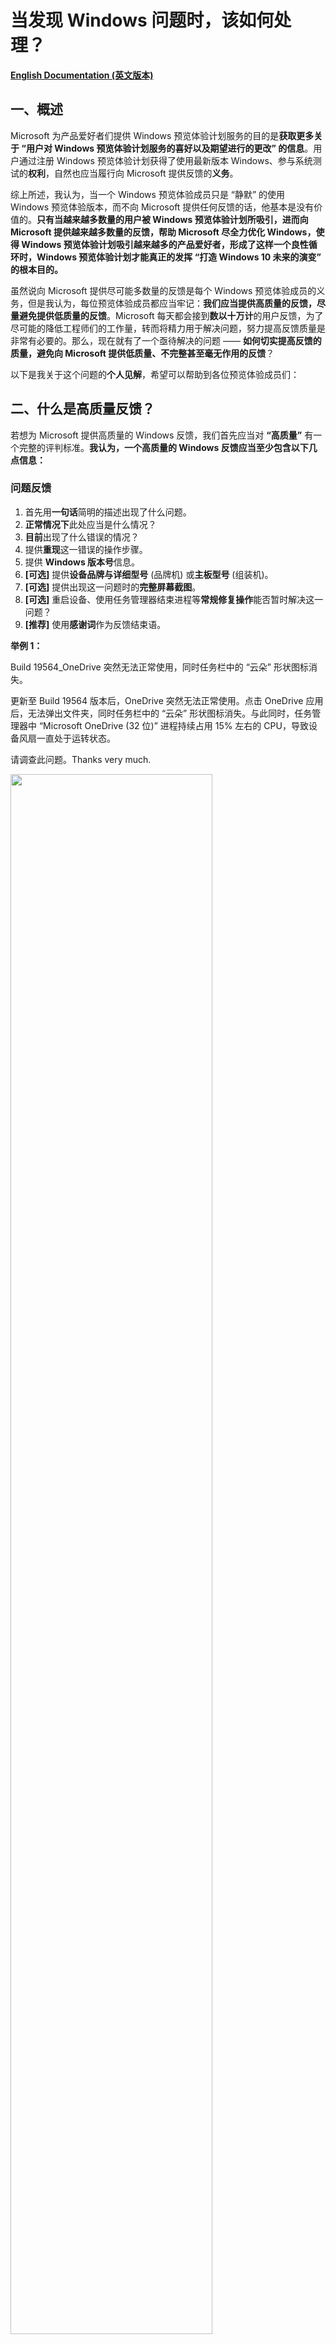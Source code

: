# 当发现 Windows 问题时，该如何处理？

[**English Documentation (英文版本)**](https://github.com/Lingggao/Microsoft-Insider-Program/tree/master/Microsoft%20Windows%20Insider%20Program/What%20should%20we%20do%20when%20find%20a%20Windows%20issue)

## 一、概述

Microsoft 为产品爱好者们提供 Windows 预览体验计划服务的目的是**获取更多关于 “用户对 Windows 预览体验计划服务的喜好以及期望进行的更改” 的信息**。用户通过注册 Windows 预览体验计划获得了使用最新版本 Windows、参与系统测试的**权利**，自然也应当履行向 Microsoft 提供反馈的**义务**。

综上所述，我认为，当一个 Windows 预览体验成员只是 “静默” 的使用 Windows 预览体验版本，而不向 Microsoft 提供任何反馈的话，他基本是没有价值的。**只有当越来越多数量的用户被 Windows 预览体验计划所吸引，进而向 Microsoft 提供越来越多数量的反馈，帮助 Microsoft 尽全力优化 Windows，使得 Windows 预览体验计划吸引越来越多的产品爱好者，形成了这样一个良性循环时，Windows 预览体验计划才能真正的发挥 “打造 Windows 10 未来的演变” 的根本目的。**

虽然说向 Microsoft 提供尽可能多数量的反馈是每个 Windows 预览体验成员的义务，但是我认为，每位预览体验成员都应当牢记：**我们应当提供高质量的反馈，尽量避免提供低质量的反馈**。Microsoft 每天都会接到**数以十万计**的用户反馈，为了尽可能的降低工程师们的工作量，转而将精力用于解决问题，努力提高反馈质量是非常有必要的。那么，现在就有了一个亟待解决的问题 —— **如何切实提高反馈的质量，避免向 Microsoft 提供低质量、不完整甚至毫无作用的反馈**？

以下是我关于这个问题的**个人见解**，希望可以帮助到各位预览体验成员们：

## 二、什么是高质量反馈？

若想为 Microsoft 提供高质量的 Windows 反馈，我们首先应当对 **“高质量”** 有一个完整的评判标准。**我认为，一个高质量的 Windows 反馈应当至少包含以下几点信息：**

### 问题反馈

1. 首先用**一句话**简明的描述出现了什么问题。
2. **正常情况下**此处应当是什么情况？
3. **目前**出现了什么错误的情况？
4. 提供**重现**这一错误的操作步骤。
5. 提供 **Windows 版本号**信息。
6. **[可选]** 提供**设备品牌与详细型号** (品牌机) 或**主板型号** (组装机)。
7. **[可选]** 提供出现这一问题时的**完整屏幕截图**。
8. **[可选]** 重启设备、使用任务管理器结束进程等**常规修复操作**能否暂时解决这一问题？
9. **[推荐]** 使用**感谢词**作为反馈结束语。

**举例 1：**  

Build 19564_OneDrive 突然无法正常使用，同时任务栏中的 “云朵” 形状图标消失。

更新至 Build 19564 版本后，OneDrive 突然无法正常使用。点击 OneDrive 应用后，无法弹出文件夹，同时任务栏中的 “云朵” 形状图标消失。与此同时，任务管理器中 “Microsoft OneDrive (32 位)” 进程持续占用 15% 左右的 CPU，导致设备风扇一直处于运转状态。

请调查此问题。Thanks very much.

<img src="https://github.com/Lingggao/Microsoft-Insider-Program/blob/master/Microsoft%20Windows%20Insider%20Program/What%20should%20we%20do%20when%20find%20a%20Windows%20issue/Feedback.png?raw=true" width = "80%" />

> 本举例选自于我个人提交的 Windows 反馈。

**举例 2：**

Build 19559_按 “Windows 徽标键+V” 快捷键启动 “剪贴板历史记录” 并将其关闭后，无法继续输入文字。

在 Build 19559 版本中，按下 “Windows 徽标键+V” 快捷键启动 “剪贴板历史记录” 后，如果不粘贴任何内容并直接将其关闭，将无法继续使用键盘输入文字。重启设备可以暂时解决这一问题。

请调查此问题。Thanks very much.

<img src="https://github.com/Lingggao/Microsoft-Insider-Program/blob/master/Microsoft%20Windows%20Insider%20Program/What%20should%20we%20do%20when%20find%20a%20Windows%20issue/Feedback_2.png?raw=true" width = "80%" />

> 本举例同样选自于我个人提交的 Windows 反馈。

---
### 建议反馈

1. 首先用**一句话**简明的描述需要提交的建议。
2. **目前**是什么情况？(对什么现象不满意？)
3. 您**希望发生**什么情况？(希望 Microsoft 作出哪些改进？)
4. 提供针对此建议可能可行的**解决方案**，以便 Microsoft 在处理时进行参考。
5. [**可选**] 提供有关这一建议的**屏幕截图**。
6. **[推荐]** 使用**感谢词**作为反馈结束语。

**举例 1：**

希望反馈中心添加 “重新选择反馈类别” 的功能。

在目前，如果用户在反馈中心中添加反馈时选择了错误的类别，在提交完毕后是没有办法修改的。希望反馈中心添加 “重新选择反馈类别” 的功能，如果用户选择了错误的类别，可以重新进行修改，以免负责此类别的 Microsoft 工程师无法接收到用户提交的反馈。

希望 Microsoft 考虑此建议。Thanks very much.

<img src="https://github.com/Lingggao/Microsoft-Insider-Program/blob/master/Microsoft%20Windows%20Insider%20Program/What%20should%20we%20do%20when%20find%20a%20Windows%20issue/Feedback_3.png?raw=true" width = "80%" />

> 本举例选自于我个人提交的 Windows 反馈。

## 三、如何决定是否应当提交反馈？

在上面的文章中我们提到过，Microsoft 每天都会接到数以十万计的用户反馈。为了更进一步的降低工程师们的工作量，我认为，**我们不应当在发现一个问题 (或想出一个建议) 时立即编写反馈，也不应当每发现一个问题 (或想出一个建议) 就编写一次反馈**。而是要进行详细的调查与分析，着力于研究 **“是否应当提交反馈”** 以及 **“如何提交更加详细的反馈”** 这两个问题。

我们首先研究第一个问题 —— **如何决定是否应当提交反馈？**

既然这个问题确实存在，那么一定可以说明**某些 Windows 问题或建议是不应当向 Microsoft 提交反馈的**。我们只要确定了哪些反馈是不应当提交的，剩下的反馈就全部是需要提交的。什么是 **“不应当提交反馈”** 的问题？我认为，**有关以下 3 种 Windows 问题或建议，是不应当向 Microsoft 提交反馈的**：

---
### 不要提交 “已经有 Windows 预览体验成员提交过” 的问题或建议。

Windows 预览体验计划荟聚世界各地的**数百万**人，共同打造 Windows 10 未来的演变。我认为，**每位预览体验成员所发现的问题或想出的建议，有不小的概率早已被其他的成员所发现或想出。因此，每位预览体验成员都不应当直接认定自己是某反馈的 “第一作者”**。根据 Microsoft 官方文档，Windows 预览体验计划团队不鼓励提交 “过去已经有用户提交过的反馈”。因此，**我们在发现问题或想出建议时，应当首先通过反馈中心进行搜索，确认是否已有相似的反馈被其他预览体验成员所提交**。如果已有相似反馈的话，我们应当放弃提交此反馈，转而选择使用 **“投赞成票”、“添加类似反馈”、“撰写评论”** 等功能以向 Microsoft 提供个人见解。

*在记录新反馈之前，请检查其他人是否已请求或报告了相似的反馈。如果您发现有类似的问题或建议，请“点赞 ”并添加评论以使现有信息更清晰，或添加要查看的方案。如果您未在 “反馈中心 ” 发现与您的反馈类似的问题或建议，请单击 “反馈中心 ” 搜索栏旁边的 “+ 添加新反馈 ” 来添加新反馈*。

> 摘自 Windows 预览体验计划官方文档。

---
### 不要提交 “仅适用于已经停止支持 Windows 版本” 的问题或建议。

**现代生命周期策略**涵盖连续提供服务和支持的产品和服务。在此策略下，如果满足以下条件，产品或服务将持续获得支持：

1. 客户必须按照对产品或服务发布的服务和系统要求保持最新。
2. 若要使用产品或服务，客户必须获得授权。
3. Microsoft 当前必须为产品或服务提供支持。

Windows 10 系统也受到**现代生命周期策略**的约束。Microsoft 会在每年的 3 月与 9 月发布一次 Windows 10 功能更新，**对于家庭版与专业版用户，支持周期截止至功能更新发布日期起第 18 个月**。如果用户未在支持截至前将 Windows 更新至下一次功能更新的话，则 Windows 会转变为 **“已经停止支持”** 状态。

例如：Windows 10 1809 版本于 **2018 年 11 月 13 日**发布，将会于 18 个月后的 **2020 年 5 月 12 日**停止支持。如果用户未能在 **2020 年 5 月 12 日**前将 Windows 更新至 **1903** 或 **1909** 版本的话，则系统将会转变为 **“已经停止支持”** 状态。

某个 Windows 版本停止支持后，Microsoft 不会再为此版本系统提供后续的产品或服务。也就是说，**即使已停止支持的 Windows 系统中仍然存在问题，或者用户希望提出针对此版本 Windows 的功能建议，Microsoft 将大概率不会进行任何的改进或修复**。因此，提交 “**仅**适用于已经停止支持的 Windows 版本” 的问题或建议是没有价值的。

我认为，**每名 Windows 预览体验成员都应当做到每周或每两周检查一次 Windows 更新，并在检查到新版本后尽快执行下载与安装。如果确实无法做到的话，也应当至少每个月检查一次更新**。不应当出现数月乃至一年以上未检查过 Windows 更新以致系统进入停止支持状态的情况。

<img src="https://github.com/Lingggao/Microsoft-Insider-Program/blob/master/Microsoft%20Windows%20Insider%20Program/What%20should%20we%20do%20when%20find%20a%20Windows%20issue/Windows%20lifecycle.png?raw=true" width = "80%" />

---
### 不要提交 “不合逻辑” 或 “带有强烈主观色彩” 的建议

在浏览反馈中心的过程中，大家经常会看到诸如 **“请 Microsoft 收购 XXX 中国公司”** 或者 **“Windows 快点倒闭吧！”** 一类的建议反馈。我认为，无论是对 Microsoft 还是其他的 Windows 预览体验成员，这种反馈都是**没有价值**的。诚然，Windows 或其他 Microsoft 产品确实存在影响用户使用体验的问题，但预览体验成员应当保持**理性**与**客观**，针对问题开展细致的的调查与研究，并尽快向 Microsoft 进行报告，而不应当直接提出**不合逻辑**或**带有强烈主观色彩**的建议。

但是，对于 **“长久以来一直存在、用户们习以为常的现象”**，如果 Windows 预览体验成员认为这种现象不应存在的话，也是**应当提交反馈的**，因为这并不属于 “不合逻辑”。如同 Windows 更新功能，过去 Microsoft 不允许用户自行暂停 Windows 更新，系统经常会在用户的工作时段自动重启更新，对用户们的工作和生活造成了严重影响。虽然这是 **“长久以来一直存在”** 的问题，但是广大 Windows 预览体验成员们仍然坚持不懈的向 Microsoft 提交反馈与观点，最终使得 Microsoft 在 1903 版本 Windows 10 系统中添加了 “暂停更新” 的功能。

我认为，**“长久以来一直存在、用户们习以为常的现象” 的现象不一定是合理的，Windows 预览体验成员们更要针对此类问题进行思考与分析，要设身处地的站在用户角度看待问题。正如同中国伟大的文学家、思想家鲁迅先生在《狂人日记》中所写的一样，*“从来如此，便对么？”***

> 注：如果确实无法确认是否应当提交反馈的话，则一律提交。

## 四、如何获得有关 Windows 问题更详细的信息？

在本文档的上一部分，我们完整的讨论了有关 **“如何决定是否应当提交反馈”** 的问题，接下来，我们要解决掉第二个问题 —— **如何提交相比于 “高质量反馈” 更加详细的 Windows 问题反馈？**

Windows 预览体验成员们应当非常清楚，**我们向 Microsoft 提交的反馈中添加了越多详细信息，对问题的调查与处理工作就越有帮助**，这是理所应当的。既然我们已经决定向 Microsoft 提交反馈，不如就在这一基础之上对问题进行更加细致的研究，争取让反馈对工程师解决问题起到**最大化**的帮助。

第**五**章节是我个人总结的 [**“Windows 问题通用调查研究流程”**](https://github.com/Lingggao/Microsoft-Insider-Program/blob/master/Microsoft%20Windows%20Insider%20Program/What%20should%20we%20do%20when%20find%20a%20Windows%20issue/README_cn.md#%E4%BA%94windows-%E9%97%AE%E9%A2%98%E9%80%9A%E7%94%A8%E8%B0%83%E6%9F%A5%E7%A0%94%E7%A9%B6%E6%B5%81%E7%A8%8B)。经过了长时间的测试工作，我确认此流程能够有效达成 **“帮助用户获得有关 Windows 问题更详细的信息”** 的需求。我将会把完整的流程毫无保留的分享给预览体验成员们，希望可以对大家参与 Windows 测试工作起到帮助。

## 五、Windows 问题通用调查研究流程

<img src="https://github.com/Lingggao/Microsoft-Insider-Program/blob/master/Microsoft%20Windows%20Insider%20Program/What%20should%20we%20do%20when%20find%20a%20Windows%20issue/General%20Investigation%20and%20Research%20Process.png?raw=true" width = "80%" />

> 点击 [此处](https://www.processon.com/view/link/5e6089cae4b03ecc75214492) 前往 ProcessOn 查看完整流程图。  
> 注：此流程图是我过去绘制的，内容比下方的文字流程要少一些，请大家以下方的文字说明为准。  
> 注 2：此流程图并没有按照规范标准进行绘制，同时也很简陋。我会尽快重新绘制此图，希望大家可以理解。

---
### 发现问题

编写并提交一个 Windows 问题反馈的首要前提自然是 **“我们需要先发现一个 Windows 问题”**。我认为，**作为一名 Windows 预览体验成员，不仅要在自己使用 Windows 10 设备的过程中发现问题，还要在日常的工作生活中主动的在社交媒体 (例如知乎、微博、贴吧等) 探寻其他 Windows 用户所发现并提供的问题。即使用户使用的是不雅词汇，我们也要理解并重视用户提供的任何 Windows 问题线索**。

---
### 记录至待办清单

一旦我们发现 (或在社交媒体中探寻到) 了任何 Windows 问题，我们的首要任务就是**记录**。根据我的个人经验，当我们 **“突然”** 发现问题或产生灵感时，如果不尽快将其加以记录，大概率会很快忘记。我认为，**将突然发现的问题或产生的灵感记录至待办清单可以有效的避免遗忘，同时也可以在一定程度上避免 “拖延症” 的出现**。

> 推荐使用 “Microsoft To Do” 作为首选的待办清单应用。Microsoft To Do，让您从工作到娱乐都保持专注。  
> 点击 [此处](https://todo.microsoft.com/tasks/) 以了解有关 Microsoft To Do 应用的详细信息。

如果我们是在**社交媒体中探寻到**了 Windows 问题线索，则应当依次执行下方的 [**“第 1 次测试”**](https://github.com/Lingggao/Microsoft-Insider-Program/blob/master/Microsoft%20Windows%20Insider%20Program/What%20should%20we%20do%20when%20find%20a%20Windows%20issue/README_cn.md#%E7%AC%AC-1-%E6%AC%A1%E6%B5%8B%E8%AF%95) 与 [**“第 2 次测试”**](https://github.com/Lingggao/Microsoft-Insider-Program/blob/master/Microsoft%20Windows%20Insider%20Program/What%20should%20we%20do%20when%20find%20a%20Windows%20issue/README_cn.md#%E7%AC%AC-2-%E6%AC%A1%E6%B5%8B%E8%AF%95)。而如果我们是在**自行使用 Windows 10 设备**时发现了问题的话，则仅需执行 [**“第 2 次测试”**](https://github.com/Lingggao/Microsoft-Insider-Program/blob/master/Microsoft%20Windows%20Insider%20Program/What%20should%20we%20do%20when%20find%20a%20Windows%20issue/README_cn.md#%E7%AC%AC-2-%E6%AC%A1%E6%B5%8B%E8%AF%95)。

---
### 第 1 次测试

如果我们是通过社交媒体获取到的其他用户有关 Windows 10 的问题报告的话，**不应当**立即向 Microsoft 提交反馈，因为这种由非 Windows 预览体验成员所提供的问题线索很可能是**带有强烈主观色彩的、并不准确**的。因此，我们首先需要执行 **“第 1 次测试”** 流程，确认用户所报告的问题是否属实存在。

**第 1 次测试要求：**

1. 使用**真机**，使用与用户**相同**版本的 Windows 系统，内部版本号**尽量保持一致** (如果用户没有提供 Windows 版本号的话，则使用 Windows 10 最新正式版本)。
2. 执行与用户**完全相同**的操作 (如果用户只是报告了问题，没有提供重现步骤的话，Windows 预览体验成员应当自行猜测用户可能执行的操作)，确认问题能否成功重现，**以判断问题是否属实存在**。预览体验成员尝试重现问题时的操作不能与用户实际执行的操作出现过大的偏差，否则将会影响测试结果的准确。
3. 如果用户使用的 Windows 系统版本**已停止支持**，则直接**结束通用调查研究流程**，无需再进行测试。

看到这里，很多 Windows 预览体验成员应该会有这样的想法 —— 我是一名预览体验成员，那么电脑中安装的自然是 Windows 预览体验版本，我没有办法去测试正式版本 Windows 10 系统中的问题。我认为，**每一位专业的 Windows 预览体验成员都应当拥有至少两台 Windows 10 设备，其中一台运行 Windows 10 Insider Preview Fast ring (或 Slow ring) 版本，另一台设备运行 Slow ring (或最新正式版本) Windows，这种双设备配置可以让预览体验成员更高效的为 Microsoft 做出贡献**。

如果第 1 次测试确认问题属实存在，则应当继续执行[**第 2 次测试**](https://github.com/Lingggao/Microsoft-Insider-Program/blob/master/Microsoft%20Windows%20Insider%20Program/What%20should%20we%20do%20when%20find%20a%20Windows%20issue/README_cn.md#%E7%AC%AC-2-%E6%AC%A1%E6%B5%8B%E8%AF%95)流程。如果第 1 次测试无法成功重现问题，则应当执行 [**“问题无法成功重现”**](https://github.com/Lingggao/Microsoft-Insider-Program/blob/master/Microsoft%20Windows%20Insider%20Program/What%20should%20we%20do%20when%20find%20a%20Windows%20issue/README_cn.md#%E9%97%AE%E9%A2%98%E6%97%A0%E6%B3%95%E6%88%90%E5%8A%9F%E9%87%8D%E7%8E%B0) 流程。**不能跳过第 2 次测试流程而直接执行 “问题可以成功重现” 流程，这样是不严谨的**。

---
### 第 2 次测试

如果第 1 次测试确认用户报告的问题属实存在，或者问题是由 Windows 预览体验成员自行发现的话，都应当执行**第 2 次测试**。第 2 次测试是帮助我们 **“获得有关 Windows 问题更详细的信息”** 的最重要流程，可以让我们编写出更有价值的反馈，这一流程**不能跳过或敷衍执行**。

**第 2 次测试要求：**

1. 在**不同版本的 Windows 系统**中进行测试，确认问题是否仍然可以成功重现 (**例如**：如果问题是在 Windows 预览体验版本中发现的，那么测试一下在正式版本 Windows 中问题是否仍然存在)。
2. 执行与可行的重现步骤**类似**的操作，确认问题是否仍然可以成功重现 (**例如**：如果此问题是在使用浏览器输入文本时发现的，那么测试一下在本地 txt 文档中输入文本时问题是否仍然存在)。

在执行第 2 次测试的过程中，要尽可能的**多想、多做**，努力发掘有关 Windows 问题更详细的信息。对于发掘到的详细信息，要尽快**记录至待办清单**。第 2 次测试流程结束后，应当继续执行 [**“问题可以成功重现”**](https://github.com/Lingggao/Microsoft-Insider-Program/blob/master/Microsoft%20Windows%20Insider%20Program/What%20should%20we%20do%20when%20find%20a%20Windows%20issue/README_cn.md#%E9%97%AE%E9%A2%98%E5%8F%AF%E4%BB%A5%E6%88%90%E5%8A%9F%E9%87%8D%E7%8E%B0) 流程。

---
### 问题无法成功重现

普通 Windows 用户在社交媒体中报告的问题通常是**不全面、不客观**的。即使在**第 1 次测试**流程中我们无法成功重现问题，也无需气馁，因为这是非常正常的。**问题无法成功重现通常是由于用户所提供的线索不足导致的，而并非是 Windows 预览体验成员们的工作出现了失误**。

如果问题确实无法重现，那么预览体验成员们要做的有以下三点：

1. **暂时终止测试工作**。
2. **继续保持对问题的跟踪**。
3. **考虑第三方应用程序干扰的可能性**。

我们要明确的是：**可以暂时终止测试，但是不能终止对问题的跟踪**。Windows 10 是一套庞大的计算机软件，无法保证所有新的功能在每一台设备上都可以正常使用，也无法保证所有的 Bug 在每一台设备上都可以成功重现。

我认为，**我们应当对无法重现的问题保持 14 天时间的跟踪，跟踪期间每 7 天再次执行一次测试，每次测试应当更换不同的 Windows 版本或操作步骤，以最大面积覆盖问题可能情况，这样可以提高问题成功重现的概率**。

如果问题**在跟踪期间成功重现**，或者**短时间内有多名 Windows 用户报告了同样的问题** (即使 Windows 预览体验成员的个人设备仍然未能成功重现问题)，应当针对此问题恢复执行[**第 2 次测试**](https://github.com/Lingggao/Microsoft-Insider-Program/blob/master/Microsoft%20Windows%20Insider%20Program/What%20should%20we%20do%20when%20find%20a%20Windows%20issue/README_cn.md#%E7%AC%AC-2-%E6%AC%A1%E6%B5%8B%E8%AF%95)流程。同时，如果情况如**后者**的话，反馈应当**尽快**编写与提交，以便 Microsoft 在第一时间接收到相关情况并开展调查与处理。

我认为，**“短时间内有多位用户报告”** 的判定原则应当为 **“每 14 天发现 >= 5 名用户报告相同的 Windows 问题，并且他们使用的系统版本号相差较小”**。**“尽快”** 应当为 **“在 ‘短时间内有多位用户报告’ 情况判定成立的 24 小时向 Microsoft 提交反馈”**。

出现问题无法成功重现的情况时，也要考虑此问题是否是由于用户设备中安装的**第三方应用程序干扰**所导致的，必要时可以以 Windows 预览体验成员的身份 **(不能冒充 Microsoft 工程师或其他任何人)** 直接建议用户执行 [**干净启动**](https://support.microsoft.com/zh-cn/help/929135/how-to-perform-a-clean-boot-in-windows) 操作。

---
### 问题可以成功重现

当 Windows 问题在执行**第 2 次测试**流程获得了足够多的详细信息后，我们就可以进入**反馈的编写、校对与提交**流程了。编写反馈要严格按照上述的 [**高质量反馈**](https://github.com/Lingggao/Microsoft-Insider-Program/blob/master/Microsoft%20Windows%20Insider%20Program/What%20should%20we%20do%20when%20find%20a%20Windows%20issue/README_cn.md#%E4%BA%8C%E4%BB%80%E4%B9%88%E6%98%AF%E9%AB%98%E8%B4%A8%E9%87%8F%E5%8F%8D%E9%A6%88) 要求，尽可能的做到**符合 “高质量反馈” 要求**。

反馈编写完毕后即可进入 **“校对”** 流程。通常情况下，需要校对的有以下 3 点：

1. 编写的反馈中是否存在**错字**或**语法使用不当**的现象？
2. 反馈的文本内容是否采用了**多段式**的分布？(**不建议将所有文字挤在一个段落**)
3. 反馈的整体语气是否做到了**平和而不偏激，尊重而不讽刺**？

校对结束后，我们即可通过 Windows 10 内置的 **Feedback Hub (反馈中心)** 应用提交反馈。在提交过程中，应当**选择合适的反馈类别，提供足够的截图与重现步骤**。至此，Windows 问题的调查与研究流程结束，我们只需要静待 Microsoft 做出响应即可。

> 注：Feedback Hub 应用仅适用于提交有关 **Windows 10 系统、Windows 应用、Windows Phone、HoloLens、开发人员平台、Windows 社区 / 论坛*等* 产品**的反馈。其余使用 Windows 10 系统执行其他的操作 (**例如查看 Microsoft 文档**) 时发现的问题，应当选择其他合适的反馈渠道 (**例如通过 GitHub 提交 Issue**)，而不应当全部在 Feedback Hub 应用中提交。

## 六、使用 Feedback Hub (反馈中心) 应用的注意事项

Feedback Hub (反馈中心) 应用曾经存在着数量较多的问题，这些问题可能会严重影响 Windows 预览体验成员们的反馈提交体验。**我在两年多时间的 Windows 反馈提交工作中，也针对反馈中心应用存在的问题编写过几条注意事项，这些注意事项可以最大程度的避免预览体验成员遭受这些异常问题的困扰**。目前，反馈中心应用曾经存在的异常问题已经基本修复完毕，但是我认为，将这些注意事项分享给大家是有必要的，它们仍然可以用于解决大多数预览体验成员关于反馈中心应用的**使用疑惑**。

1. 不建议在**连接至 VPN** 的状态下使用反馈中心，此时反馈中心会弹出 **“我们在连接时遇到问题”** 提示。在这种情况下，我们提交的反馈可能既不会上传至 Microsoft 服务器，也不会保存在本地端，大概率会出现**反馈丢失**的情况。

<img src="https://github.com/Lingggao/Microsoft-Insider-Program/blob/master/Microsoft%20Windows%20Insider%20Program/What%20should%20we%20do%20when%20find%20a%20Windows%20issue/Error.png?raw=true" width = "80%" />

> “我们在连接时遇到问题” 提示

2. 编写完毕反馈并点击了 **“提交”** 按钮后，建议在下方的 Thanks 页面**停留一分钟左右的时间**，不建议立即点击 **“继续使用反馈中心”** 按钮直接返回。如果快速点击了返回按钮的话，小概率会出现**反馈丢失**的情况。

<img src="https://github.com/Lingggao/Microsoft-Insider-Program/blob/master/Microsoft%20Windows%20Insider%20Program/What%20should%20we%20do%20when%20find%20a%20Windows%20issue/Thanks.png?raw=true" width = "80%" />

> Thanks 页面

3. 提交反馈时，如果在添加附件时选择了 **“重现问题”** 的话，会有一个 **“记录的诊断数据 - 数据尚在收集中。这可能需要一点时间”** 的过程。不建议在数据收集尚未完成时直接点击 **“提交”** 按钮，这可能会导致 Microsoft 无法收集到完整的诊断数据，不利于工程师针对问题开展调查与研究。**建议在 “数据尚在收集中” 的提示消失后再提交反馈**。

<img src="https://github.com/Lingggao/Microsoft-Insider-Program/blob/master/Microsoft%20Windows%20Insider%20Program/What%20should%20we%20do%20when%20find%20a%20Windows%20issue/Collecting.png?raw=true" width = "80%" />

> 数据尚在收集中。这可能需要一点时间。

<img src="https://github.com/Lingggao/Microsoft-Insider-Program/blob/master/Microsoft%20Windows%20Insider%20Program/What%20should%20we%20do%20when%20find%20a%20Windows%20issue/Collected.png?raw=true" width = "80%" />

> 数据已收集

4. 经常使用反馈中心的 Windows 预览体验成员们会注意到，经常会出现 **“在提交了一条反馈之后，‘我的反馈’ 中找不到刚刚提交的反馈”** 的现象，这是正常现象。反馈一般需要 **2 分钟**左右的时间才能在 **“我的反馈”** 中刷新出来，有时可能需要**数个小时**甚至**一天**的时间。因此，如果大家找不到自己刚刚提交的反馈的话，请不要着急，一般最多一天时间即可恢复正常。**同时，大家也不必立即重新提交反馈，避免出现同一反馈重复提交的情况**。

5. 在反馈中心内重现问题时，建议**完整的执行与记录从电脑桌面到出现问题时的所有步骤**，而不建议仅执行能让问题重现的操作步骤。例如，如果我们希望报告 **“设置”>“显示”** 中的某个按钮按下后没有响应的问题，在重现问题时，建议完整的执行以下操作：

    ***“在反馈中心中点击 ‘开始记录 ’ 按钮 ”>“启动开始菜单 ”>“点击 ‘齿轮 ’ 图标 ”>“点击 ‘显示 ’ 选项卡 ”>“点击无响应的按钮 ”>“返回反馈中心 ”>“点击 ‘停止记录 ’ 按钮 ”***。

    而**不建议**仅仅记录下面这个**独立**的操作：
	
    ***“在反馈中心中点击 ‘开始记录 ’ 按钮 ”>“点击无响应的按钮 ”>“返回反馈中心 ”>“点击 ‘停止记录 ’ 按钮 ”***。
 
    前者可以让 Microsoft 接收到更加完整的诊断数据。

6. 善用 **“将此项设为高优先级”** 选择框。不建议各位 Windows 预览体验成员**滥用**这个优先级选择框 (即提交任何反馈时都将其勾选)，但是在需要的时候，我们应当**毫不犹豫的将其勾选**。一般情况下，以下 4 种 Windows 问题是应当勾选 **“将此项设为高优先级”** 选择框的：

	- **常用 Windows 功能** (例如 Windows 更新、设置、开始菜单、操作中心等) **无法正常使用**。
	- **Microsoft 旗下其他应用程序** (例如 OneDrive、Office) 在 Windows 系统中**无法正常使用**。
	- 电脑无法正常开机、性能受到严重影响、系统冻结或无响应、大量应用无法启动等**严重 Windows 故障**。
	- 其他**严重影响预览体验成员使用体验**的 Windows 系统问题 (大家可以自行斟酌)。
	
<img src="https://github.com/Lingggao/Microsoft-Insider-Program/blob/master/Microsoft%20Windows%20Insider%20Program/What%20should%20we%20do%20when%20find%20a%20Windows%20issue/HighPriority.png?raw=true" width = "80%" />

> 将此项设为高优先级

---
[**回到顶部**](https://github.com/Lingggao/Microsoft-Insider-Program/blob/master/Microsoft%20Windows%20Insider%20Program/What%20should%20we%20do%20when%20find%20a%20Windows%20issue/README_cn.md#%E5%BD%93%E5%8F%91%E7%8E%B0-windows-%E5%BC%82%E5%B8%B8%E9%97%AE%E9%A2%98%E6%97%B6%E8%AF%A5%E6%80%8E%E6%A0%B7%E5%8E%BB%E5%81%9A)
